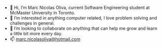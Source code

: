 - 👋 Hi, I’m Marc Nicolas Oliva, current Software Engineering student at McMaster University in Toronto.
- 👀 I’m interested in anything computer related, I love problem solving and challenges in general.
- 💞️ I’m looking to collaborate on anything that can help me grow and learn a little bit more every day.
- 📫 marc.nicolasoliva@hotmail.com

<!---
mnicol93/mnicol93 is a ✨ special ✨ repository because its `README.md` (this file) appears on your GitHub profile.
You can click the Preview link to take a look at your changes.
--->
